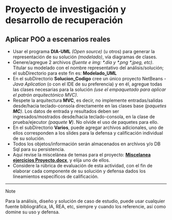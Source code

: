 # Proyecto de investigación y desarrollo de recuperación

## Aplicar POO a escenarios reales

* Usar el programa **DIA-UML** _(Open source)_ (u otros) para generar la representación de su solución _(modelado)_, vía diagramas de clases.
* Genere/agregue 2 archivos _(fuente e img: \*.dia y \*.png \*.jpeg, etc)_. Titular su modelado con el nombre representativo del análisis/solución; el subDirectorio para este fin es: **Modelado_UML**
* En el subDirectorio **Solucion_Codigo** cree un único proyecto NetBeans - _Java Aplication_ (o con el IDE de su preferencia) y en él, agregue todas las clases necesarias para la solución _(use el empaquetado para aplicar el patrón arquitectónico MVC)_.
* Respete la arquitectura **MVC**, es decir, no implemente entradas/salidas desde/hacia teclado-consola directamente en las clases base _(paquetes **MC**)_. Los datos de entrada y resultados deben ser ingresados/mostrados desde/hacia teclado-consola, en la clase de prueba/ejecutor _(paquete **V**)_. No olvide el uso de paquetes para ello.
* En el subDirectorio **Varios**, puede agregar archivos adicionales, uno de ellos corresponden a los slides para la defensa y calificación individual de su solución.
* Todos los objetos/información serán almacenados en archivos y/o DB Sql para su persistencia. 
* Aquí revise la miscelánea  de temas para el proyecto: **[Miscelanea ejercicios Proyecto.docx](https://github.com/POO-UTPL/AA_Proyecto/blob/main/Varios/Miscelanea%20ejercicios%20Proyecto%20RECUPERACION.docx)**, y elija uno de ellos. 
* Considere la rúbrica de evaluación de esta actividad, con el fin de elaborar cada componente de su solución y defensa dados los lineamientos específicos de calificación.  
___

> [!Note]
> Para la análisis, diseño y solución de caso de estudio, puede usar cualquier fuente bibliográfica, IA, REA, etc, siempre y cuando los referencie, así como domine su uso y defensa. 
